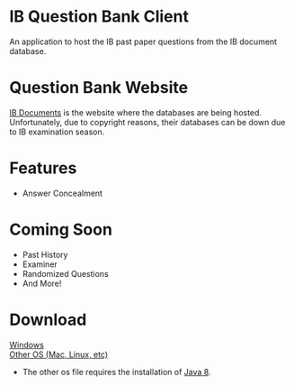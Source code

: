 # IB Question Bank Client
An application to host the IB past paper questions from the IB document database.

# Question Bank Website
<a href='https://www.ibdocuments.com/'>IB Documents</a> is the website where the databases are being hosted. Unfortunately, due to copyright reasons, their databases can be down due to IB examination season.

# Features
<ul>
  <li>Answer Concealment</li>
</ul>

# Coming Soon
<ul>
  <li>Past History</li>
  <li>Examiner</li>
  <li>Randomized Questions</li>
  <li>And More!</li>
</ul>

# Download
<a href='https://github.com/CydiaBoss/IB-Question-Bank-Client/blob/master/program/IBQB-Proto.jar'>Windows</a><br>
<a href='https://github.com/CydiaBoss/IB-Question-Bank-Client/blob/master/program/IBQB-Proto.jar'>Other OS (Mac, Linux, etc)</a>
<ul><li>The other os file requires the installation of <a href='https://www.java.com/en/download/'>Java 8</a>.</li></ul>
